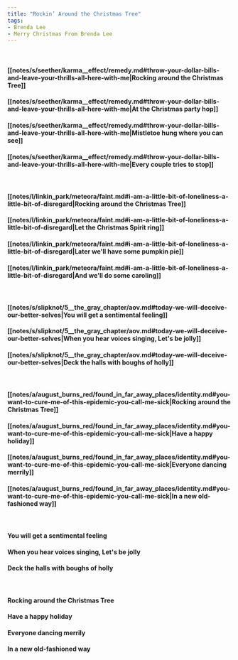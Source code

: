 ```yaml
---
title: "Rockin’ Around the Christmas Tree"
tags:
- Brenda Lee
- Merry Christmas From Brenda Lee
---
```

&nbsp;
#### [[notes/s/seether/karma__effect/remedy.md#throw-your-dollar-bills-and-leave-your-thrills-all-here-with-me|Rocking around the Christmas Tree]]
#### [[notes/s/seether/karma__effect/remedy.md#throw-your-dollar-bills-and-leave-your-thrills-all-here-with-me|At the Christmas party hop]]
#### [[notes/s/seether/karma__effect/remedy.md#throw-your-dollar-bills-and-leave-your-thrills-all-here-with-me|Mistletoe hung where you can see]]
#### [[notes/s/seether/karma__effect/remedy.md#throw-your-dollar-bills-and-leave-your-thrills-all-here-with-me|Every couple tries to stop]]
&nbsp;
#### [[notes/l/linkin_park/meteora/faint.md#i-am-a-little-bit-of-loneliness-a-little-bit-of-disregard|Rocking around the Christmas Tree]]
#### [[notes/l/linkin_park/meteora/faint.md#i-am-a-little-bit-of-loneliness-a-little-bit-of-disregard|Let the Christmas Spirit ring]]
#### [[notes/l/linkin_park/meteora/faint.md#i-am-a-little-bit-of-loneliness-a-little-bit-of-disregard|Later we'll have some pumpkin pie]]
#### [[notes/l/linkin_park/meteora/faint.md#i-am-a-little-bit-of-loneliness-a-little-bit-of-disregard|And we'll do some caroling]]
&nbsp;
#### [[notes/s/slipknot/5__the_gray_chapter/aov.md#today-we-will-deceive-our-better-selves|You will get a sentimental feeling]]
#### [[notes/s/slipknot/5__the_gray_chapter/aov.md#today-we-will-deceive-our-better-selves|When you hear voices singing,  Let's be jolly]]
#### [[notes/s/slipknot/5__the_gray_chapter/aov.md#today-we-will-deceive-our-better-selves|Deck the halls with boughs of holly]]
&nbsp;
#### [[notes/a/august_burns_red/found_in_far_away_places/identity.md#you-want-to-cure-me-of-this-epidemic-you-call-me-sick|Rocking around the Christmas Tree]]
#### [[notes/a/august_burns_red/found_in_far_away_places/identity.md#you-want-to-cure-me-of-this-epidemic-you-call-me-sick|Have a happy holiday]]
#### [[notes/a/august_burns_red/found_in_far_away_places/identity.md#you-want-to-cure-me-of-this-epidemic-you-call-me-sick|Everyone dancing merrily]]
#### [[notes/a/august_burns_red/found_in_far_away_places/identity.md#you-want-to-cure-me-of-this-epidemic-you-call-me-sick|In a new old-fashioned way]]
&nbsp;
#### You will get a sentimental feeling
#### When you hear voices singing,  Let's be jolly
#### Deck the halls with boughs of holly
&nbsp;
#### Rocking around the Christmas Tree
#### Have a happy holiday
#### Everyone dancing merrily
#### In a new old-fashioned way
